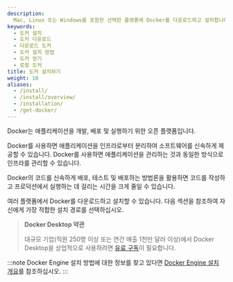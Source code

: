 ```yaml
---
description:
  Mac, Linux 또는 Windows를 포함한 선택한 플랫폼에 Docker를 다운로드하고 설치합니다.
keywords:
  - 도커 설치
  - 도커 다운로드
  - 다운로드 도커
  - 도커 설치 방법
  - 도커 얻기
  - 로컬 도커
title: 도커 설치하기
weight: 10
aliases:
  - /install/
  - /install/overview/
  - /installation/
  - /get-docker/
---
```

Docker는 애플리케이션을 개발, 배포 및 실행하기 위한 오픈 플랫폼입니다.

Docker를 사용하면 애플리케이션을 인프라로부터 분리하여 소프트웨어를 신속하게 제공할 수 있습니다. Docker를 사용하면 애플리케이션을 관리하는 것과 동일한 방식으로 인프라를 관리할 수 있습니다.

Docker의
코드를 신속하게 배포, 테스트 및 배포하는 방법론을 활용하면
코드를 작성하고 프로덕션에서 실행하는 데 걸리는 시간을 크게 줄일 수 있습니다.

여러 플랫폼에서 Docker를 다운로드하고 설치할 수 있습니다. 다음
섹션을 참조하여 자신에게 가장 적합한 설치 경로를 선택하십시오.

> **Docker Desktop 약관**
>
> 대규모 기업(직원 250명 이상 또는 연간 매출 1천만 달러 이상)에서 Docker Desktop을 상업적으로 사용하려면 [유료 구독](https://www.docker.com/pricing/)이 필요합니다.

<Card
  title="Mac용 Docker Desktop"
  description="macOS 샌드박스 보안 모델을 사용하는 네이티브 애플리케이션으로, 모든 Docker 도구를 Mac에 제공합니다."
  link="/desktop/setup/install/mac-install/"
  icon="/assets/images/apple_48.svg"
/>

<Card
  title="Windows용 Docker Desktop"
  description="모든 Docker 도구를 Windows 컴퓨터에 제공하는 네이티브 Windows 애플리케이션입니다."
  link="/desktop/setup/install/windows-install/"
  icon="/assets/images/windows_48.svg"
/>

<Card
  title="Linux용 Docker Desktop"
  description="모든 Docker 도구를 Linux 컴퓨터에 제공하는 네이티브 Linux 애플리케이션입니다."
  link="/desktop/setup/install/linux/"
  icon="/assets/images/linux_48.svg"
/>

:::note
Docker Engine 설치 방법에 대한 정보를 찾고 있다면 [Docker Engine 설치 개요](/engine/install/)를 참조하십시오.
:::